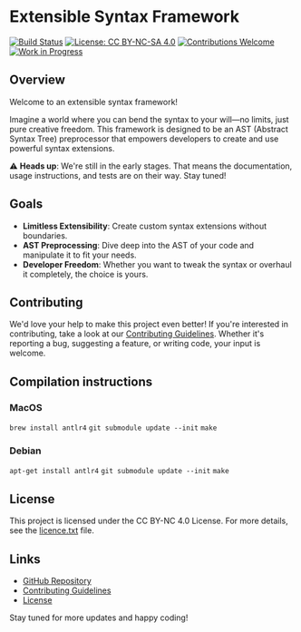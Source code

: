 # Extensible Syntax Framework

[![Build Status](https://github.com/d4wae89d498/cedc/actions/workflows/ci.yaml/badge.svg)](https://github.com/d4wae89d498/cedc/actions)
[![License: CC BY-NC-SA 4.0](https://img.shields.io/badge/License-CC%20BY--NC--SA%204.0-lightgrey.svg)](https://creativecommons.org/licenses/by-nc-sa/4.0/)
[![Contributions Welcome](https://img.shields.io/badge/contributions-welcome-brightgreen.svg)](contributing.md)
[![Work in Progress](https://img.shields.io/badge/status-work%20in%20progress-orange.svg)](https://github.com/d4wae89d498/cedc)

## Overview

Welcome to an extensible syntax framework!

Imagine a world where you can bend the syntax to your will—no limits, just pure creative freedom. This framework is designed to be an AST (Abstract Syntax Tree) preprocessor that empowers developers to create and use powerful syntax extensions.

⚠️ **Heads up**: We're still in the early stages. That means the documentation, usage instructions, and tests are on their way. Stay tuned!

## Goals

- **Limitless Extensibility**: Create custom syntax extensions without boundaries.
- **AST Preprocessing**: Dive deep into the AST of your code and manipulate it to fit your needs.
- **Developer Freedom**: Whether you want to tweak the syntax or overhaul it completely, the choice is yours.

## Contributing

We'd love your help to make this project even better! If you're interested in contributing, take a look at our [Contributing Guidelines](contributing.md). Whether it's reporting a bug, suggesting a feature, or writing code, your input is welcome.

## Compilation instructions

### MacOS
`brew install antlr4`
`git submodule update --init`
`make`

### Debian
`apt-get install antlr4`
`git submodule update --init`
`make`

## License

This project is licensed under the CC BY-NC 4.0 License. For more details, see the [licence.txt](licence.txt) file.

## Links

- [GitHub Repository](https://github.com/d4wae89d498/cedc)
- [Contributing Guidelines](contributing.md)
- [License](licence.txt)

Stay tuned for more updates and happy coding!
